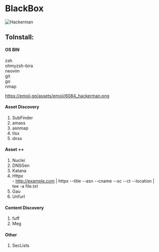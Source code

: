 # BlackBox

<picture>
  <source media="(prefers-color-scheme: dark)" srcset="https://emoji.gg/assets/emoji/6084_hackerman.png">
  <source media="(prefers-color-scheme: light)" srcset="https://emoji.gg/assets/emoji/6084_hackerman.png">
  <img alt="Hackerman" src="https://emoji.gg/assets/emoji/6084_hackerman.png">
</picture>

## ToInstall:

#### OS BIN
 zsh  
 ohmyzsh-bira  
 neovim  
 git  
 go  
 nmap  
 
 https://emoji.gg/assets/emoji/6084_hackerman.png

#### Asset Discovery
  1. SubFinder
  2. amass
  3. asnmap
  4. tlsx
  5. dnsx


#### Asset ++
  1. Nuclei
  2. DNSGen
  3. Katana
  4. Httpx  
    - http://example.com | httpx --title --asn --cname --sc --ct --location | tee -a file.txt
  5. Gau
  6. Unfurl

#### Content Discovery
  1. fuff
  2. Meg

#### Other
  1. SecLists
